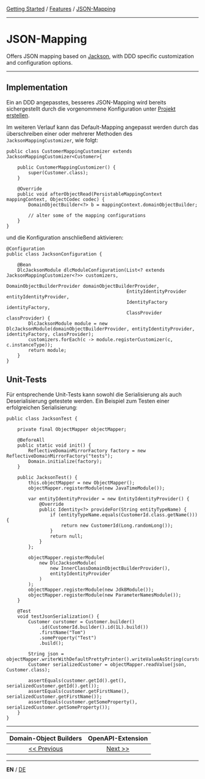 [Getting Started](../index_en.md) / [Features](../guides/features_en.md) / [JSON-Mapping](json_mapping_en.md)

---

# JSON-Mapping
Offers JSON mapping based on [Jackson](https://github.com/FasterXML/jackson), with DDD specific customization 
and configuration options.

---

## Implementation
Ein an DDD angepasstes, besseres JSON-Mapping wird bereits sichergestellt durch die 
vorgenommene Konfiguration unter [Projekt erstellen](../guides/configuration_en.md#JSON-Mapping).

Im weiteren Verlauf kann das Default-Mapping angepasst werden durch das überschreiben einer oder mehrerer Methoden des
`JacksonMappingCustomizer`, wie folgt:
```
public class CustomerMappingCustomizer extends JacksonMappingCustomizer<Customer>{

    public CustomerMappingCustomizer() {
        super(Customer.class);
    }

    @Override
    public void afterObjectRead(PersistableMappingContext mappingContext, ObjectCodec codec) {
        DomainObjectBuilder<?> b = mappingContext.domainObjectBuilder;
        
        // alter some of the mapping configurations
    }
}
```

und die Konfiguration anschließend aktivieren:

```
@Configuration
public class JacksonConfiguration {

    @Bean
    DlcJacksonModule dlcModuleConfiguration(List<? extends JacksonMappingCustomizer<?>> customizers,
                                            DomainObjectBuilderProvider domainObjectBuilderProvider,
                                            EntityIdentityProvider entityIdentityProvider,
                                            IdentityFactory identityFactory,
                                            ClassProvider classProvider) {
        DlcJacksonModule module = new DlcJacksonModule(domainObjectBuilderProvider, entityIdentityProvider, identityFactory, classProvider);
        customizers.forEach(c -> module.registerCustomizer(c, c.instanceType));
        return module;
    }
}
```

## Unit-Tests
Für entsprechende Unit-Tests kann sowohl die Serialisierung als auch Deserialisierung getestete werden.
Ein Beispiel zum Testen einer erfolgreichen Serialisierung:

```
public class JacksonTest {

    private final ObjectMapper objectMapper;
    
    @BeforeAll
    public static void init() {
        ReflectiveDomainMirrorFactory factory = new ReflectiveDomainMirrorFactory("tests");
        Domain.initialize(factory);
    }

    public JacksonTest() {
        this.objectMapper = new ObjectMapper();
        objectMapper.registerModule(new JavaTimeModule());
        
        var entityIdentityProvider = new EntityIdentityProvider() {
            @Override
            public Identity<?> provideFor(String entityTypeName) {
                if (entityTypeName.equals(CustomerId.class.getName())) {
                    return new CustomerId(Long.randomLong());
                }
                return null;
            }
        };

        objectMapper.registerModule(
            new DlcJacksonModule(
                new InnerClassDomainObjectBuilderProvider(),
                entityIdentityProvider
            )
        );
        objectMapper.registerModule(new Jdk8Module());
        objectMapper.registerModule(new ParameterNamesModule());
    }
    
    @Test
    void testJsonSerialization() {
        Customer curstomer = Customer.builder()
            .id(CustomerId.builder().id(1L).build())
            .firstName("Tom")
            .someProperty("Test")
            .build();
            
        String json = objectMapper.writerWithDefaultPrettyPrinter().writeValueAsString(curstomer);
        Customer serializedCustomer = objectMapper.readValue(json, Customer.class);
        
        assertEquals(customer.getId().get(), serializedCustomer.getId().get());
        assertEquals(customer.getFirstName(), serializedCustomer.getFirstName());
        assertEquals(customer.getSomeProperty(), serializedCustomer.getSomeProperty());
    }
}
```

---

|            **Domain-Object Builders**             |            **OpenAPI-Extension**            |
|:-------------------------------------------------:|:-------------------------------------------:|
| [<< Previous](./dommainobject_builders.md) | [Next >>](open_api_extension_en.md) |

---

**EN** / [DE](../../german/features/json_mapping_de.md)